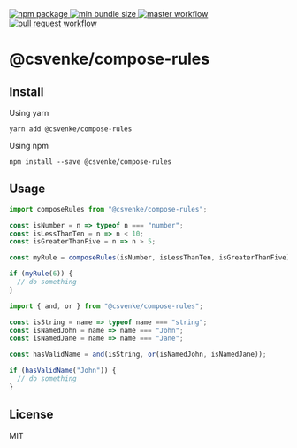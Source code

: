 <a href="https://www.npmjs.com/package/@csvenke/compose-rules">
  <img src="https://badgen.net/npm/v/@csvenke/compose-rules" alt="npm package" />
</a>
<a href="https://bundlephobia.com/result?p=@csvenke/compose-rules">
  <img src="https://badgen.net/bundlephobia/min/@csvenke/compose-rules" alt="min bundle size" />
</a>
<a href="https://github.com/csvenke/compose-rules/actions?query=workflow%3Amaster">
  <img src="https://github.com/csvenke/compose-rules/workflows/master/badge.svg" alt="master workflow" />
</a>
<a href="https://github.com/csvenke/compose-rules/actions?query=workflow%3A%22pull+request%22">
  <img src="https://github.com/csvenke/compose-rules/workflows/pull%20request/badge.svg" alt="pull request workflow" />
</a>

# @csvenke/compose-rules

## Install

Using yarn

```
yarn add @csvenke/compose-rules
```

Using npm

```
npm install --save @csvenke/compose-rules
```

## Usage

```js
import composeRules from "@csvenke/compose-rules";

const isNumber = n => typeof n === "number";
const isLessThanTen = n => n < 10;
const isGreaterThanFive = n => n > 5;

const myRule = composeRules(isNumber, isLessThanTen, isGreaterThanFive);

if (myRule(6)) {
  // do something
}
```

```js
import { and, or } from "@csvenke/compose-rules";

const isString = name => typeof name === "string";
const isNamedJohn = name => name === "John";
const isNamedJane = name => name === "Jane";

const hasValidName = and(isString, or(isNamedJohn, isNamedJane));

if (hasValidName("John")) {
  // do something
}
```

## License

MIT
